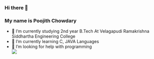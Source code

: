 ### Hi there 👋
 ### My name is Poojith Chowdary
- 🔭 I’m currently studying 2nd year B.Tech At Velagapudi Ramakrishna Siddhartha Engineering College 
- 🌱 I’m currently learning C, JAVA Languages 
- 🤔 I’m looking for help with programming  
![](https://encrypted-tbn0.gstatic.com/images?q=tbn:ANd9GcS5ZWUphuja4FQI3LMWV6BQcM6QNyc8WM0cvA&usqp=CAU)

